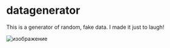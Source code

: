 # datagenerator

This is a generator of random, fake data. I made it just to laugh!

![изображение](https://github.com/winrarick1/datagenerator/assets/149394457/1256f968-2e1e-4d2e-8386-1a449b6c29b1)
